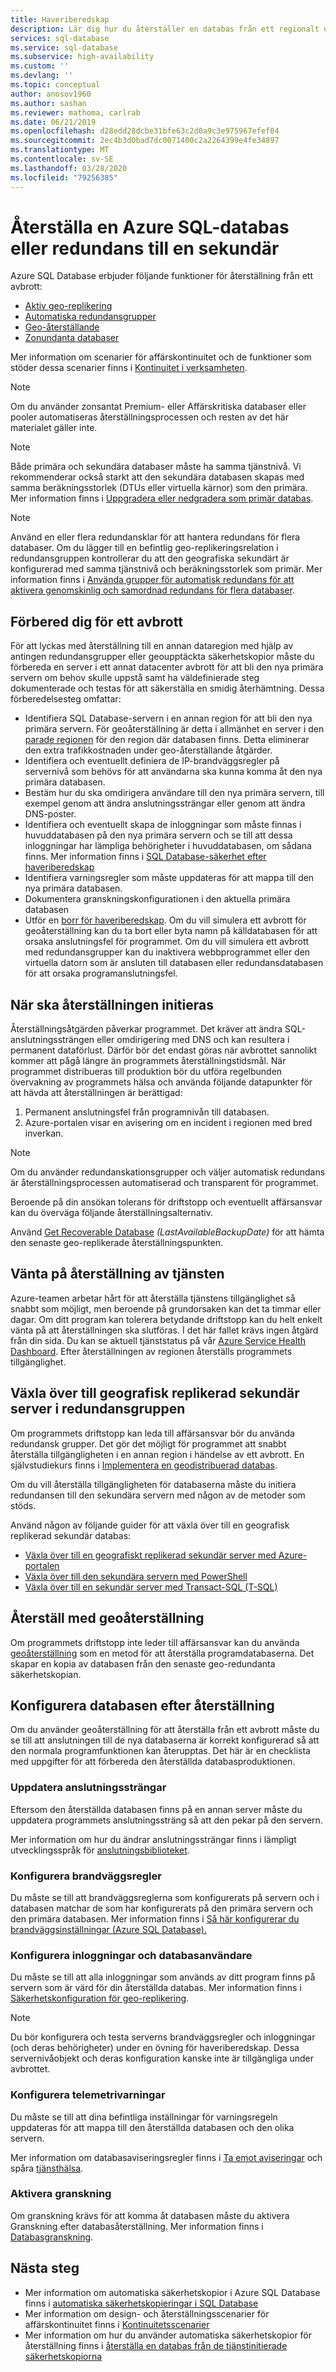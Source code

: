 ```yaml
---
title: Haveriberedskap
description: Lär dig hur du återställer en databas från ett regionalt datacenteravbrott eller ett fel med azure SQL Database active geo-replication och geo-restore-funktioner.
services: sql-database
ms.service: sql-database
ms.subservice: high-availability
ms.custom: ''
ms.devlang: ''
ms.topic: conceptual
author: anosov1960
ms.author: sashan
ms.reviewer: mathoma, carlrab
ms.date: 06/21/2019
ms.openlocfilehash: d28edd28dcbe31bfe63c2d0a9c3e975967efef04
ms.sourcegitcommit: 2ec4b3d0bad7dc0071400c2a2264399e4fe34897
ms.translationtype: MT
ms.contentlocale: sv-SE
ms.lasthandoff: 03/28/2020
ms.locfileid: "79256385"
---
```

# <a name="restore-an-azure-sql-database-or-failover-to-a-secondary"></a>Återställa en Azure SQL-databas eller redundans till en sekundär

Azure SQL Database erbjuder följande funktioner för återställning från ett avbrott:

- [Aktiv geo-replikering](sql-database-active-geo-replication.md)
- [Automatiska redundansgrupper](sql-database-auto-failover-group.md)
- [Geo-återställande](sql-database-recovery-using-backups.md#point-in-time-restore)
- [Zonundanta databaser](sql-database-high-availability.md)

Mer information om scenarier för affärskontinuitet och de funktioner som stöder dessa scenarier finns i [Kontinuitet i verksamheten](sql-database-business-continuity.md).

> [!NOTE]
> Om du använder zonsantat Premium- eller Affärskritiska databaser eller pooler automatiseras återställningsprocessen och resten av det här materialet gäller inte.

> [!NOTE]
> Både primära och sekundära databaser måste ha samma tjänstnivå. Vi rekommenderar också starkt att den sekundära databasen skapas med samma beräkningsstorlek (DTUs eller virtuella kärnor) som den primära. Mer information finns i [Uppgradera eller nedgradera som primär databas](sql-database-active-geo-replication.md#upgrading-or-downgrading-primary-database).

> [!NOTE]
> Använd en eller flera redundansklar för att hantera redundans för flera databaser.
> Om du lägger till en befintlig geo-replikeringsrelation i redundansgruppen kontrollerar du att den geografiska sekundärt är konfigurerad med samma tjänstnivå och beräkningsstorlek som primär. Mer information finns i [Använda grupper för automatisk redundans för att aktivera genomskinlig och samordnad redundans för flera databaser](sql-database-auto-failover-group.md).

## <a name="prepare-for-the-event-of-an-outage"></a>Förbered dig för ett avbrott

För att lyckas med återställning till en annan dataregion med hjälp av antingen redundansgrupper eller geoupptäckta säkerhetskopior måste du förbereda en server i ett annat datacenter avbrott för att bli den nya primära servern om behov skulle uppstå samt ha väldefinierade steg dokumenterade och testas för att säkerställa en smidig återhämtning. Dessa förberedelsesteg omfattar:

- Identifiera SQL Database-servern i en annan region för att bli den nya primära servern. För geoåterställning är detta i allmänhet en server i den [parade regionen](../best-practices-availability-paired-regions.md) för den region där databasen finns. Detta eliminerar den extra trafikkostnaden under geo-återställande åtgärder.
- Identifiera och eventuellt definiera de IP-brandväggsregler på servernivå som behövs för att användarna ska kunna komma åt den nya primära databasen.
- Bestäm hur du ska omdirigera användare till den nya primära servern, till exempel genom att ändra anslutningssträngar eller genom att ändra DNS-poster.
- Identifiera och eventuellt skapa de inloggningar som måste finnas i huvuddatabasen på den nya primära servern och se till att dessa inloggningar har lämpliga behörigheter i huvuddatabasen, om sådana finns. Mer information finns i [SQL Database-säkerhet efter haveriberedskap](sql-database-geo-replication-security-config.md)
- Identifiera varningsregler som måste uppdateras för att mappa till den nya primära databasen.
- Dokumentera granskningskonfigurationen i den aktuella primära databasen
- Utför en [borr för haveriberedskap](sql-database-disaster-recovery-drills.md). Om du vill simulera ett avbrott för geoåterställning kan du ta bort eller byta namn på källdatabasen för att orsaka anslutningsfel för programmet. Om du vill simulera ett avbrott med redundansgrupper kan du inaktivera webbprogrammet eller den virtuella datorn som är ansluten till databasen eller redundansdatabasen för att orsaka programanslutningsfel.

## <a name="when-to-initiate-recovery"></a>När ska återställningen initieras

Återställningsåtgärden påverkar programmet. Det kräver att ändra SQL-anslutningssträngen eller omdirigering med DNS och kan resultera i permanent dataförlust. Därför bör det endast göras när avbrottet sannolikt kommer att pågå längre än programmets återställningstidsmål. När programmet distribueras till produktion bör du utföra regelbunden övervakning av programmets hälsa och använda följande datapunkter för att hävda att återställningen är berättigad:

1. Permanent anslutningsfel från programnivån till databasen.
2. Azure-portalen visar en avisering om en incident i regionen med bred inverkan.

> [!NOTE]
> Om du använder redundanskationsgrupper och väljer automatisk redundans är återställningsprocessen automatiserad och transparent för programmet.

Beroende på din ansökan tolerans för driftstopp och eventuellt affärsansvar kan du överväga följande återställningsalternativ.

Använd [Get Recoverable Database](https://msdn.microsoft.com/library/dn800985.aspx) *(LastAvailableBackupDate)* för att hämta den senaste geo-replikerade återställningspunkten.

## <a name="wait-for-service-recovery"></a>Vänta på återställning av tjänsten

Azure-teamen arbetar hårt för att återställa tjänstens tillgänglighet så snabbt som möjligt, men beroende på grundorsaken kan det ta timmar eller dagar.  Om ditt program kan tolerera betydande driftstopp kan du helt enkelt vänta på att återställningen ska slutföras. I det här fallet krävs ingen åtgärd från din sida. Du kan se aktuell tjänststatus på vår [Azure Service Health Dashboard](https://azure.microsoft.com/status/). Efter återställningen av regionen återställs programmets tillgänglighet.

## <a name="fail-over-to-geo-replicated-secondary-server-in-the-failover-group"></a>Växla över till geografisk replikerad sekundär server i redundansgruppen

Om programmets driftstopp kan leda till affärsansvar bör du använda redundansk grupper. Det gör det möjligt för programmet att snabbt återställa tillgängligheten i en annan region i händelse av ett avbrott. En självstudiekurs finns i [Implementera en geodistribuerad databas](sql-database-implement-geo-distributed-database.md).

Om du vill återställa tillgängligheten för databaserna måste du initiera redundansen till den sekundära servern med någon av de metoder som stöds.

Använd någon av följande guider för att växla över till en geografisk replikerad sekundär databas:

- [Växla över till en geografiskt replikerad sekundär server med Azure-portalen](sql-database-geo-replication-portal.md)
- [Växla över till den sekundära servern med PowerShell](scripts/sql-database-setup-geodr-and-failover-database-powershell.md)
- [Växla över till en sekundär server med Transact-SQL (T-SQL)](/sql/t-sql/statements/alter-database-transact-sql?view=azuresqldb-current#e-failover-to-a-geo-replication-secondary)

## <a name="recover-using-geo-restore"></a>Återställ med geoåterställning

Om programmets driftstopp inte leder till affärsansvar kan du använda [geoåterställning](sql-database-recovery-using-backups.md) som en metod för att återställa programdatabaserna. Det skapar en kopia av databasen från den senaste geo-redundanta säkerhetskopian.

## <a name="configure-your-database-after-recovery"></a>Konfigurera databasen efter återställning

Om du använder geoåterställning för att återställa från ett avbrott måste du se till att anslutningen till de nya databaserna är korrekt konfigurerad så att den normala programfunktionen kan återupptas. Det här är en checklista med uppgifter för att förbereda den återställda databasproduktionen.

### <a name="update-connection-strings"></a>Uppdatera anslutningssträngar

Eftersom den återställda databasen finns på en annan server måste du uppdatera programmets anslutningssträng så att den pekar på den servern.

Mer information om hur du ändrar anslutningssträngar finns i lämpligt utvecklingsspråk för [anslutningsbiblioteket](sql-database-libraries.md).

### <a name="configure-firewall-rules"></a>Konfigurera brandväggsregler

Du måste se till att brandväggsreglerna som konfigurerats på servern och i databasen matchar de som har konfigurerats på den primära servern och den primära databasen. Mer information finns i [Så här konfigurerar du brandväggsinställningar (Azure SQL Database).](sql-database-configure-firewall-settings.md)

### <a name="configure-logins-and-database-users"></a>Konfigurera inloggningar och databasanvändare

Du måste se till att alla inloggningar som används av ditt program finns på servern som är värd för din återställda databas. Mer information finns i [Säkerhetskonfiguration för geo-replikering](sql-database-geo-replication-security-config.md).

> [!NOTE]
> Du bör konfigurera och testa serverns brandväggsregler och inloggningar (och deras behörigheter) under en övning för haveriberedskap. Dessa servernivåobjekt och deras konfiguration kanske inte är tillgängliga under avbrottet.

### <a name="setup-telemetry-alerts"></a>Konfigurera telemetrivarningar

Du måste se till att dina befintliga inställningar för varningsregeln uppdateras för att mappa till den återställda databasen och den olika servern.

Mer information om databasaviseringsregler finns i [Ta emot aviseringar](../monitoring-and-diagnostics/insights-receive-alert-notifications.md) och spåra [tjänsthälsa](../monitoring-and-diagnostics/insights-service-health.md).

### <a name="enable-auditing"></a>Aktivera granskning

Om granskning krävs för att komma åt databasen måste du aktivera Granskning efter databasåterställning. Mer information finns i [Databasgranskning](sql-database-auditing.md).

## <a name="next-steps"></a>Nästa steg

- Mer information om automatiska säkerhetskopior i Azure SQL Database finns i [automatiska säkerhetskopieringar i SQL Database](sql-database-automated-backups.md)
- Mer information om design- och återställningsscenarier för affärskontinuitet finns i [Kontinuitetsscenarier](sql-database-business-continuity.md)
- Mer information om hur du använder automatiska säkerhetskopior för återställning finns i [återställa en databas från de tjänstinitierade säkerhetskopiorna](sql-database-recovery-using-backups.md)
